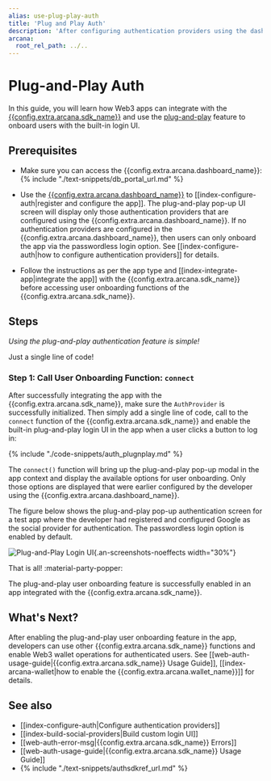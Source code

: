 ```yaml
---
alias: use-plug-play-auth
title: 'Plug and Play Auth'
description: 'After configuring authentication providers using the dashboard and integrating the app using the unique clientId assigned to the app during registration, developers can use the Arcana Auth SDK plug-and-play auth feature to quickly add code in the Web3 app for onboarding users. Only the configured authentication options show up in the plug-and-play UI pop-up UI.'
arcana:
  root_rel_path: ../..
---
```


# Plug-and-Play Auth

In this guide, you will learn how Web3 apps can integrate with the [{{config.extra.arcana.sdk_name}}]({{page.meta.arcana.root_rel_path}}/concepts/authsdk.md) and use the [plug-and-play]({{page.meta.arcana.root_rel_path}}/concepts/plugnplayauth.md) feature to onboard users with the built-in login UI. 

## Prerequisites

* Make sure you can access the {{config.extra.arcana.dashboard_name}}: {% include "./text-snippets/db_portal_url.md" %}

* Use the [{{config.extra.arcana.dashboard_name}}]({{page.meta.arcana.root_rel_path}}/concepts/dashboard.md) to [[index-configure-auth|register and configure the app]]. The plug-and-play pop-up UI screen will display only those authentication providers that are configured using the {{config.extra.arcana.dashboard_name}}.  If no authentication providers are configured in the {{config.extra.arcana.dashboard_name}}, then users can only onboard the app via the passwordless login option. See [[index-configure-auth|how to configure authentication providers]] for details.
  
* Follow the instructions as per the app type and [[index-integrate-app|integrate the app]] with the {{config.extra.arcana.sdk_name}} before accessing user onboarding functions of the {{config.extra.arcana.sdk_name}}.

## Steps

*Using the plug-and-play authentication feature is simple!*

Just a single line of code!

### Step 1: Call User Onboarding Function: `connect`

After successfully integrating the app with the {{config.extra.arcana.sdk_name}}, make sure the `AuthProvider` is successfully initialized. Then simply add a single line of code, call to the `connect` function of the {{config.extra.arcana.sdk_name}} and enable the built-in plug-and-play login UI in the app when a user clicks a button to log in:

{% include "./code-snippets/auth_plugnplay.md" %}

The `connect()` function will bring up the plug-and-play pop-up modal in the app context and display the available options for user onboarding. Only those options are displayed that were earlier configured by the developer using the {{config.extra.arcana.dashboard_name}}.

The figure below shows the plug-and-play pop-up authentication screen for a test app where the developer had registered and configured Google as the social provider for authentication. The passwordless login option is enabled by default.

![Plug-and-Play Login UI](/img/an_plug_n_play_auth.png){.an-screenshots-noeffects width="30%"}

That is all! :material-party-popper:

The plug-and-play user onboarding feature is successfully enabled in an app integrated with the {{config.extra.arcana.sdk_name}}.

## What's Next?

After enabling the plug-and-play user onboarding feature in the app, developers can use other {{config.extra.arcana.sdk_name}} functions and enable Web3 wallet operations for authenticated users. See [[web-auth-usage-guide|{{config.extra.arcana.sdk_name}} Usage Guide]], [[index-arcana-wallet|how to enable the {{config.extra.arcana.wallet_name}}]] for details.

## See also

* [[index-configure-auth|Configure authentication providers]]
* [[index-build-social-providers|Build custom login UI]]
* [[web-auth-error-msg|{{config.extra.arcana.sdk_name}} Errors]]
* [[web-auth-usage-guide|{{config.extra.arcana.sdk_name}} Usage Guide]]
* {% include "./text-snippets/authsdkref_url.md" %}
